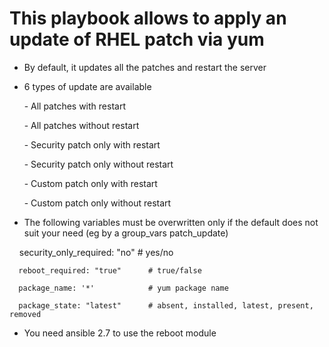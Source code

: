 
This playbook allows to apply an update of RHEL patch via yum
==============================================================

- By default, it updates all the patches and restart the server

- 6 types of update are available

      - All patches with restart
      
      - All patches without restart
      
      - Security patch only with restart
      
      - Security patch only without restart
      
      - Custom patch only with restart
      
      - Custom patch only without restart
      

- The following variables must be overwritten only if the default does not suit your need (eg by a group_vars patch_update)

       security_only_required: "no" # yes/no
   
      reboot_required: "true"      # true/false
   
      package_name: '*'            # yum package name
   
      package_state: "latest"      # absent, installed, latest, present, removed
   
  
- You need ansible 2.7 to use the reboot module



